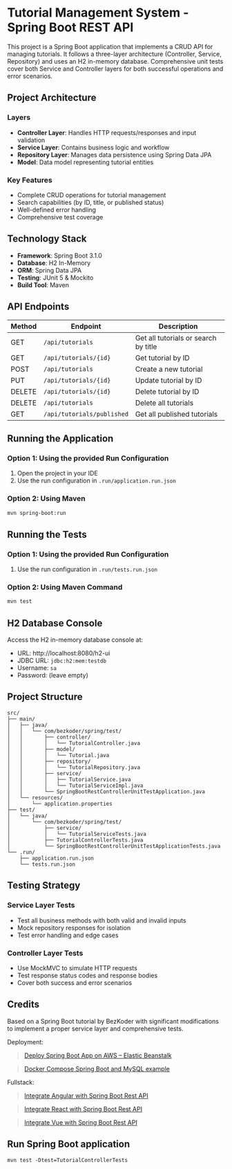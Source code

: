 # Tutorial Management System - Spring Boot REST API

This project is a Spring Boot application that implements a CRUD API for managing tutorials. It follows a three-layer architecture (Controller, Service, Repository) and uses an H2 in-memory database. Comprehensive unit tests cover both Service and Controller layers for both successful operations and error scenarios.

## Project Architecture

### Layers
- **Controller Layer**: Handles HTTP requests/responses and input validation
- **Service Layer**: Contains business logic and workflow
- **Repository Layer**: Manages data persistence using Spring Data JPA
- **Model**: Data model representing tutorial entities

### Key Features
- Complete CRUD operations for tutorial management
- Search capabilities (by ID, title, or published status)
- Well-defined error handling
- Comprehensive test coverage

## Technology Stack

- **Framework**: Spring Boot 3.1.0
- **Database**: H2 In-Memory 
- **ORM**: Spring Data JPA
- **Testing**: JUnit 5 & Mockito
- **Build Tool**: Maven

## API Endpoints

| Method | Endpoint | Description |
|--------|----------|-------------|
| GET | `/api/tutorials` | Get all tutorials or search by title |
| GET | `/api/tutorials/{id}` | Get tutorial by ID |
| POST | `/api/tutorials` | Create a new tutorial |
| PUT | `/api/tutorials/{id}` | Update tutorial by ID |
| DELETE | `/api/tutorials/{id}` | Delete tutorial by ID |
| DELETE | `/api/tutorials` | Delete all tutorials |
| GET | `/api/tutorials/published` | Get all published tutorials |

## Running the Application

### Option 1: Using the provided Run Configuration
1. Open the project in your IDE
2. Use the run configuration in `.run/application.run.json`

### Option 2: Using Maven
```bash
mvn spring-boot:run
```

## Running the Tests

### Option 1: Using the provided Run Configuration
1. Use the run configuration in `.run/tests.run.json`

### Option 2: Using Maven Command
```bash
mvn test
```

## H2 Database Console

Access the H2 in-memory database console at:
- URL: http://localhost:8080/h2-ui
- JDBC URL: `jdbc:h2:mem:testdb`
- Username: `sa`
- Password: (leave empty)

## Project Structure

```
src/
├── main/
│   ├── java/
│   │   └── com/bezkoder/spring/test/
│   │       ├── controller/
│   │       │   └── TutorialController.java
│   │       ├── model/
│   │       │   └── Tutorial.java
│   │       ├── repository/
│   │       │   └── TutorialRepository.java
│   │       ├── service/
│   │       │   ├── TutorialService.java
│   │       │   └── TutorialServiceImpl.java
│   │       └── SpringBootRestControllerUnitTestApplication.java
│   └── resources/
│       └── application.properties
├── test/
│   └── java/
│       └── com/bezkoder/spring/test/
│           ├── service/
│           │   └── TutorialServiceTests.java
│           ├── TutorialControllerTests.java
│           └── SpringBootRestControllerUnitTestApplicationTests.java
└── .run/
    ├── application.run.json
    └── tests.run.json
```

## Testing Strategy

### Service Layer Tests
- Test all business methods with both valid and invalid inputs
- Mock repository responses for isolation
- Test error handling and edge cases

### Controller Layer Tests
- Use MockMVC to simulate HTTP requests
- Test response status codes and response bodies
- Cover both success and error scenarios

## Credits

Based on a Spring Boot tutorial by BezKoder with significant modifications to implement a proper service layer and comprehensive tests.

Deployment:
> [Deploy Spring Boot App on AWS – Elastic Beanstalk](https://bezkoder.com/deploy-spring-boot-aws-eb/)

> [Docker Compose Spring Boot and MySQL example](https://www.bezkoder.com/docker-compose-spring-boot-mysql/)

Fullstack:
> [Integrate Angular with Spring Boot Rest API](https://www.bezkoder.com/integrate-angular-spring-boot/)

> [Integrate React with Spring Boot Rest API](https://www.bezkoder.com/integrate-reactjs-spring-boot/)

> [Integrate Vue with Spring Boot Rest API](https://www.bezkoder.com/integrate-vue-spring-boot/)

## Run Spring Boot application
```
mvn test -Dtest=TutorialControllerTests
```

